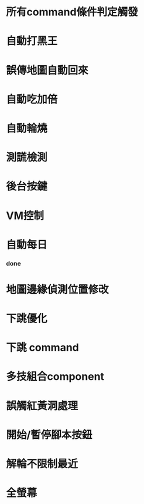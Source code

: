 # 所有command條件判定觸發
# 自動打黑王
# 誤傳地圖自動回來
# 自動吃加倍
# 自動輪燒
# 測謊檢測
# 後台按鍵
# VM控制
# 自動每日

### done
# 地圖邊緣偵測位置修改
# 下跳優化
# 下跳 command
# 多技組合component
# 誤觸紅黃洞處理
# 開始/暫停腳本按鈕
# 解輪不限制最近
# 全螢幕